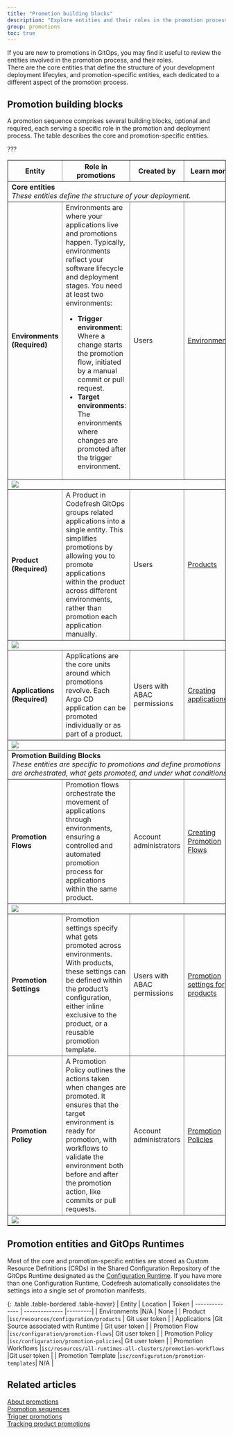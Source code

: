 ```yaml
---
title: "Promotion building blocks"
description: "Explore entities and their roles in the promotion process"
group: promotions
toc: true
---
```


If you are new to promotions in GitOps, you may find it useful to review the entities involved in the promotion process, and their roles.  
There are the core entities that define the structure of your development deployment lifecyles, and promotion-specific entities, each dedicated to a different aspect of the promotion process.  

## Promotion building blocks

A promotion sequence comprises several building blocks, optional and required, each serving a specific role in the promotion and deployment process.
The table describes the core and promotion-specific entities.

<table border="1" width="100%">
  <tr>
    <th width="20%">Entity</th>
    <th width="50%">Role in promotions</th>
    <th width="10%">Created by</th>
    <th width="20%">Learn more</th>
  </tr>
  
  <tr>
    <td colspan="4"><strong>Core entities</strong><br><em>These entities define the structure of your deployment.</em></td>
  </tr>
  
  <tr>
    <td><strong>Environments (Required)</strong></td>
    <td>Environments are where your applications live and promotions happen. Typically, environments reflect your software lifecycle and deployment stages. You need at least two environments:
      <ul>
        <li><strong>Trigger environment</strong>: Where a change starts the promotion flow, initiated by a manual commit or pull request.</li>
        <li><strong>Target environments</strong>: The environments where changes are promoted after the trigger environment.</li>
      </ul>
    </td>
    <td>Users</td>
    <td><a href="https://codefresh.io/docs/docs/dashboards/gitops-environments/">Environments</a></td>
  </tr>
  <tr>
    <td colspan="5"><img src="../../../images/gitops-promotions/components/environments.png" style="max-width=50%">
  </tr>
  <tr>
    <td><strong>Product (Required)</strong></td>
    <td>A Product in Codefresh GitOps groups related applications into a single entity. This simplifies promotions by allowing you to promote applications within the product across different environments, rather than promotion each application manually.</td>
    <td>Users</td>
    <td><a href="https://codefresh.io/docs/docs/products/about-products/">Products</a></td>
  </tr>
  <tr>
    <td colspan="5"><img src="../../../images/gitops-promotions/components/products.png" style="max-width=50%">
  </tr>  
  <tr>
    <td><strong>Applications (Required)</strong></td>
    <td>Applications are the core units around which promotions revolve. Each Argo CD application  can be promoted individually or as part of a product.</td>
    <td>Users with ABAC permissions</td>
    <td><a href="https://codefresh.io/docs/docs/deployments/gitops/create-application/">Creating applications</a></td>
  </tr>
  <tr>
    <td colspan="5"><img src="../../../images/gitops-promotions/components/applications.png" style="max-width=50%">
  </tr>  
  <tr>
    <td colspan="4"><strong>Promotion Building Blocks</strong><br><em>These entities are specific to promotions and define promotions are orchestrated, what gets promoted, and under what conditions.</em></td>
  </tr>
  
  <tr>
    <td><strong>Promotion Flows</strong></td>
    <td>Promotion flows orchestrate the movement of applications through environments, ensuring a controlled and automated promotion process for applications within the same product.</td>
    <td>Account administrators</td>
    <td><a href="https://codefresh.io/docs.docs/promotions/promotion-flow/">Creating Promotion Flows</a></td>
  </tr>
  <tr>
    <td colspan="5"><img src="../../../images/gitops-promotions/components/promotion-flow.png" style="max-width=50%">
  </tr>
  <tr>
    <td><strong>Promotion Settings</strong></td>
    <td>Promotion settings specify what gets promoted across environments. With products, these settings can be defined within the product’s configuration, either inline exclusive to the product, or a reusable promotion template.</td>
    <td>Users with ABAC permissions</td>
    <td><a href="https://codefresh.io/docs/docs/products/configure-product-settings/">Promotion settings for products</a></td>
  </tr>
  <tr>
    ???
  </tr>
  <tr>
    <td><strong>Promotion Policy</strong></td>
    <td>A Promotion Policy outlines the actions taken when changes are promoted. It ensures that the target environment is ready for promotion, with workflows to validate the environment both before and after the promotion action, like commits or pull requests.</td>
    <td>Account administrators</td>
    <td><a href="https://codefresh.io/docs/docs/promotions/promotion-policy/">Promotion Policies</a></td>
  </tr>
  <tr>
    <td colspan="5"><img src="../../../images/gitops-promotions/components/promotion-policy.png" style="max-width=50%">
  <tr>
</table>





## Promotion entities and GitOps Runtimes

Most of the core and promotion-specific entities are stored as Custom Resource Definitions (CRDs) in the Shared Configuration Repository of the GitOps Runtime designated as the [Configuration Runtime]({{site.baseurl}}/docs/installation/gitops/monitor-manage-runtimes/#designating-configuration-runtimes). 
If you have more than one Configuration Runtime, Codefresh automatically consolidates the settings into a single set of promotion manifests.

{: .table .table-bordered .table-hover}
| Entity             | Location              | Token
| --------------    | --------------           |---------|
| Environments           |N/A | None  |
| Product                |`isc/resources/configuration/products` | Git user token |
| Applications           |Git Source associated with Runtime | Git user token |
| Promotion Flow         |`isc/configuration/promotion-flows`| Git user token |
| Promotion Policy       |`isc/configuration/promotion-policies`| Git user token |
| Promotion Workflows    |`isc/resources/all-runtimes-all-clusters/promotion-workflows` |Git user token |
| Promotion Template     |`isc/configuration/promotion-templates`| N/A |



## Related articles
[About promotions]({{site.baseurl}}/docs/promotions/promotions-overview/)  
[Promotion sequences]({{site.baseurl}}/docs/promotions/create-promotion-sequence/)  
[Trigger promotions]({{site.baseurl}}/docs/promotions/trigger-promotions/)  
[Tracking product promotions]({{site.baseurl}}/docs/promotions/product-releases/)  



